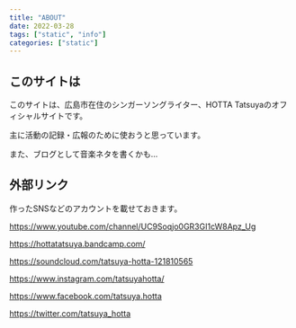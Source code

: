 ```yaml
---
title: "ABOUT"
date: 2022-03-28
tags: ["static", "info"]
categories: ["static"]
---
```


## このサイトは

このサイトは、広島市在住のシンガーソングライター、HOTTA Tatsuyaのオフィシャルサイトです。

主に活動の記録・広報のために使おうと思っています。

また、ブログとして音楽ネタを書くかも…

## 外部リンク
作ったSNSなどのアカウントを載せておきます。

https://www.youtube.com/channel/UC9Soqjo0GR3GI1cW8Apz_Ug

https://hottatatsuya.bandcamp.com/

https://soundcloud.com/tatsuya-hotta-121810565

https://www.instagram.com/tatsuyahotta/

https://www.facebook.com/tatsuya.hotta

https://twitter.com/tatsuya_hotta